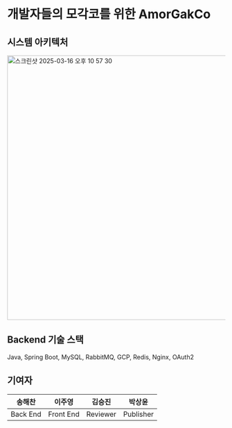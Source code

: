 # 개발자들의 모각코를 위한 AmorGakCo

## 시스템 아키텍처
<img width="609" alt="스크린샷 2025-03-16 오후 10 57 30" src="https://github.com/user-attachments/assets/ee1c0714-810f-4279-8712-adf000fa0211" />

## Backend 기술 스택
Java, Spring Boot, MySQL, RabbitMQ, GCP, Redis, Nginx, OAuth2

## 기여자
|송해찬|이주영|김승진|박상윤|
|:----:|:----:|:----:|:----:|
|Back End|Front End|Reviewer|Publisher|
